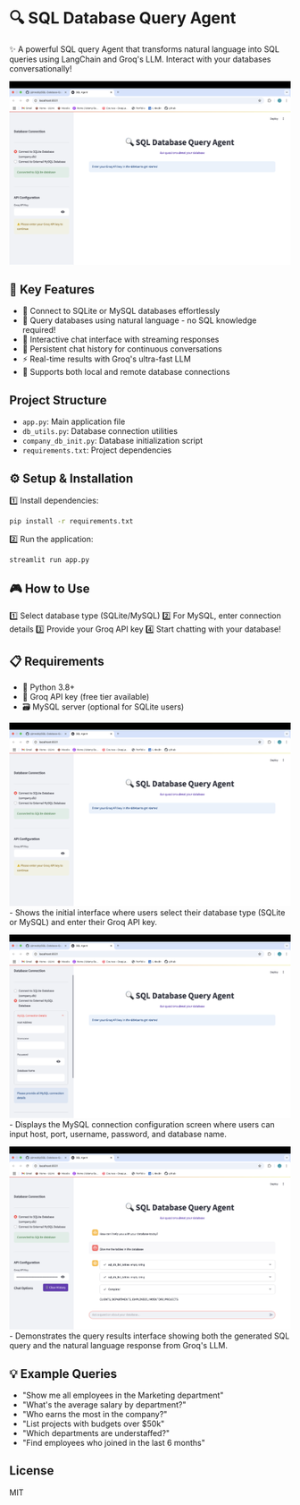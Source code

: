 # 🔍 SQL Database Query Agent

✨ A powerful SQL query Agent that transforms natural language into SQL queries using LangChain and Groq's LLM. Interact with your databases conversationally!

![Demo](output/Landing.png)

## 🚀 Key Features

- 💾 Connect to SQLite or MySQL databases effortlessly
- 💬 Query databases using natural language - no SQL knowledge required!
- 🎨 Interactive chat interface with streaming responses
- 📝 Persistent chat history for continuous conversations
- ⚡ Real-time results with Groq's ultra-fast LLM
- 🔄 Supports both local and remote database connections

## Project Structure

- `app.py`: Main application file
- `db_utils.py`: Database connection utilities
- `company_db_init.py`: Database initialization script
- `requirements.txt`: Project dependencies

## ⚙️ Setup & Installation

1️⃣ Install dependencies:
```bash
pip install -r requirements.txt
```

2️⃣ Run the application:
```bash
streamlit run app.py
```


## 🎮 How to Use

1️⃣ Select database type (SQLite/MySQL)
2️⃣ For MySQL, enter connection details
3️⃣ Provide your Groq API key
4️⃣ Start chatting with your database!


## 📋 Requirements

- 🐍 Python 3.8+
- 🔑 Groq API key (free tier available)
- 🗃️ MySQL server (optional for SQLite users)

![Landing Page](output/Landing.png) - Shows the initial interface where users select their database type (SQLite or MySQL) and enter their Groq API key.

![External Database Connection](output/ExternalDatabase.png) - Displays the MySQL connection configuration screen where users can input host, port, username, password, and database name.

![Query Results with Groq API](output/Result.png) - Demonstrates the query results interface showing both the generated SQL query and the natural language response from Groq's LLM.

## 💡 Example Queries

- "Show me all employees in the Marketing department"
- "What's the average salary by department?"
- "Who earns the most in the company?"
- "List projects with budgets over $50k"
- "Which departments are understaffed?"
- "Find employees who joined in the last 6 months"

## License

MIT